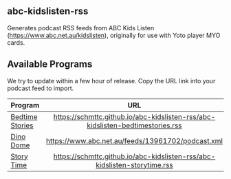 ## abc-kidslisten-rss
Generates podcast RSS feeds from ABC Kids Listen (https://www.abc.net.au/kidslisten), originally for use with Yoto player MYO cards.

## Available Programs
We try to update within a few hour of release. Copy the URL link into your podcast feed to import.

<table>
  <thead>
    <tr>
      <th align="left">Program</th>
      <th align="center">URL</th>
    </tr>
  </thead>
  <tbody>
    <tr>
      <td><a href="https://www.abc.net.au/kidslisten/programs/bedtime-stories">Bedtime Stories</a></td>
      <td align="center"><a href="https://schmttc.github.io/abc-kidslisten-rss/abc-kidslisten-bedtimestories.rss">https://schmttc.github.io/abc-kidslisten-rss/abc-kidslisten-bedtimestories.rss</a></td>
    </tr>
    <tr>
      <td><a href="https://www.abc.net.au/kidslisten/programs/dino-dome">Dino Dome</a></td>
      <td align="center"><a href="https://www.abc.net.au/feeds/13961702/podcast.xml">https://www.abc.net.au/feeds/13961702/podcast.xml</a></td>
    </tr>
    <tr>
      <td><a href="https://www.abc.net.au/kidslisten/programs/story-time">Story Time</a></td>
      <td align="center"><a href="https://schmttc.github.io/abc-kidslisten-rss/abc-kidslisten-storytime.rss">https://schmttc.github.io/abc-kidslisten-rss/abc-kidslisten-storytime.rss</a></td>
    </tr>
  </tbody>

</table>
